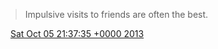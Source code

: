 > Impulsive visits to friends are often the best\.

<img src="../../media/tweet.ico" width="12" /> [Sat Oct 05 21:37:35 +0000 2013](https://twitter.com/DromerDenker/status/386606115339124737)